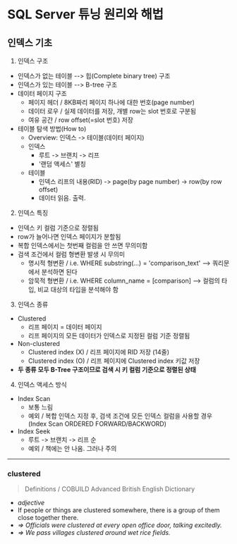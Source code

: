 # SQL Server 튜닝 원리와 해법

## 인덱스 기초

1. 인덱스 구조
  - 인덱스가 없는 테이블 --> 힙(Complete binary tree) 구조
  - 인덱스가 있는 테이블 --> B-tree 구조
  - 데이터 페이지 구조
    * 페이지 헤더 / 8KB짜리 페이지 하나에 대한 번호(page number)
    * 데이터 로우 / 실제 데이터를 저장, 개별 row는 slot 번호로 구분됨
    * 여유 공간 / row offset(=slot 번호) 저장
  - 테이블 탐색 방법(How to)
    * Overview: 인덱스 -> 테이블(데이터 페이지)
    * 인덱스
      * 루트 -> 브랜치 -> 리프
      * '랜덤 액세스' 별칭
    * 테이블
      * 인덱스 리프의 내용(RID) -> page(by page number) -> row(by row offset)
      * 데이터 읽음. 출력.

2. 인덱스 특징
  - 인덱스 키 컬럼 기준으로 정렬됨
  - row가 늘어나면 인덱스 페이지가 분할됨
  - 복합 인덱스에서는 첫번째 컬럼을 안 쓰면 무의미함
  - 검색 조건에서 컬럼 형변환 발생 시 무의미
    - 명시적 형변환 / i.e. WHERE substring(...) = 'comparison_text' --> 쿼리문에서 분석하면 된다
    - 암묵적 형변환 / i.e. WHERE column_name = [comparison] --> 컬럼의 타입, 비교 대상의 타입을 분석해야 함

3. 인덱스 종류
  - Clustered
    * 리프 페이지 = 데이터 페이지
    * 리프 페이지의 모든 데이터가 인덱스로 지정된 컬럼 기준 정렬됨
  - Non-clustered
    * Clustered index (X) / 리프 페이지에 RID 저장 (14줄)
    * Clustered index (O) / 리프 페이지에 Clustered index 키값 저장
  - **두 종류 모두 B-Tree 구조이므로 검색 시 키 컬럼 기준으로 정렬된 상태**

4. 인덱스 액세스 방식
  - Index Scan
    * 보통 느림
    * 예외 / 복합 인덱스 지정 후, 검색 조건에 모든 인덱스 컬럼을 사용할 경우
    (Index Scan ORDERED FORWARD/BACKWORD)
  - Index Seek
    * 루트 -> 브랜치 -> 리프 순
    * 예외 / 책에는 안 나옴. 그러나 주의

---
### clustered
>  Definitions / COBUILD Advanced British English Dictionary
  - _adjective_
  - If people or things are clustered somewhere, there is a group of them close together there.
  - _⇒ Officials were clustered at every open office door, talking excitedly._
  - _⇒ We pass villages clustered around wet rice fields._

